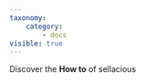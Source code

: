 ```yaml
---
taxonomy:
    category:
        - docs
visible: true
---
```


Discover the **How to** of sellacious 